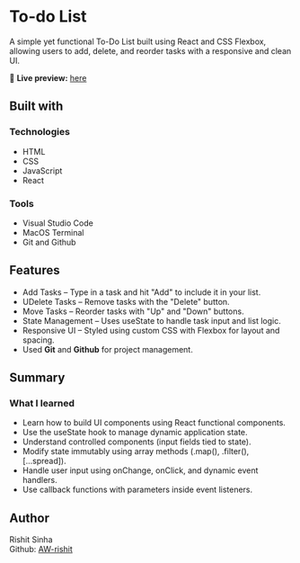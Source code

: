 # To-do List
A simple yet functional To-Do List built using React and CSS Flexbox, allowing users to add, delete, and reorder tasks with a responsive and clean UI.   

🔗 **Live preview:** [here](https://to-do-list-seven-delta-25.vercel.app/)

## Built with

### Technologies

* HTML
* CSS
* JavaScript
* React

### Tools 

* Visual Studio Code
* MacOS Terminal
* Git and Github

## Features

* Add Tasks – Type in a task and hit "Add" to include it in your list.
* UDelete Tasks – Remove tasks with the "Delete" button.
* Move Tasks – Reorder tasks with "Up" and "Down" buttons.
* State Management – Uses useState to handle task input and list logic.
* Responsive UI – Styled using custom CSS with Flexbox for layout and spacing.
* Used **Git** and **Github** for project management.

## Summary

### What I learned

* Learn how to build UI components using React functional components.
* Use the useState hook to manage dynamic application state.
* Understand controlled components (input fields tied to state).
* Modify state immutably using array methods (.map(), .filter(), [...spread]).
* Handle user input using onChange, onClick, and dynamic event handlers.
* Use callback functions with parameters inside event listeners.

## Author

Rishit Sinha  
Github: [AW-rishit](https://github.com/AW-rishit)
